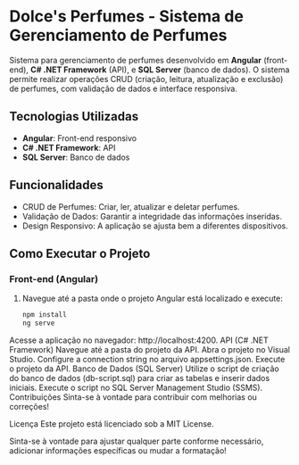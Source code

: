 # Dolce's Perfumes - Sistema de Gerenciamento de Perfumes

Sistema para gerenciamento de perfumes desenvolvido em **Angular** (front-end), **C# .NET Framework** (API), e **SQL Server** (banco de dados). O sistema permite realizar operações CRUD (criação, leitura, atualização e exclusão) de perfumes, com validação de dados e interface responsiva.

## Tecnologias Utilizadas

- **Angular**: Front-end responsivo
- **C# .NET Framework**: API
- **SQL Server**: Banco de dados

## Funcionalidades

- CRUD de Perfumes: Criar, ler, atualizar e deletar perfumes.
- Validação de Dados: Garantir a integridade das informações inseridas.
- Design Responsivo: A aplicação se ajusta bem a diferentes dispositivos.

## Como Executar o Projeto

### Front-end (Angular)

1. Navegue até a pasta onde o projeto Angular está localizado e execute:
   ```bash
   npm install
   ng serve
Acesse a aplicação no navegador: http://localhost:4200.
API (C# .NET Framework)
Navegue até a pasta do projeto da API.
Abra o projeto no Visual Studio.
Configure a connection string no arquivo appsettings.json.
Execute o projeto da API.
Banco de Dados (SQL Server)
Utilize o script de criação do banco de dados (db-script.sql) para criar as tabelas e inserir dados iniciais.
Execute o script no SQL Server Management Studio (SSMS).
Contribuições
Sinta-se à vontade para contribuir com melhorias ou correções!

Licença
Este projeto está licenciado sob a MIT License.

Sinta-se à vontade para ajustar qualquer parte conforme necessário, adicionar informações específicas ou mudar a formatação!
